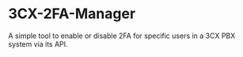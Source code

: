 # 3CX-2FA-Manager
A simple tool to enable or disable 2FA for specific users in a 3CX PBX system via its API.

